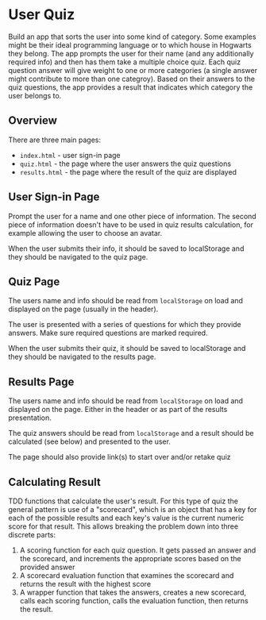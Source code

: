 # User Quiz

Build an app that sorts the user into some kind of category. Some examples might be their ideal programming language or to which house in Hogwarts they belong. The app prompts the user for their name (and any additionally required info) and then has them take a multiple choice quiz. Each quiz question answer will give weight to one or more categories (a single answer might contribute to more than one categroy). Based on their answers to the quiz questions, the app provides a result that indicates which category the user belongs to.

## Overview

There are three main pages:

* `index.html` - user sign-in page 
* `quiz.html` - the page where the user answers the quiz questions
* `results.html` - the page where the result of the quiz are displayed

## User Sign-in Page

Prompt the user for a name and one other piece of information. The second piece of information doesn't have to be used in quiz results calculation, for example allowing the user to choose an avatar.

When the user submits their info, it should be saved to localStorage and they should be navigated to the quiz page.

## Quiz Page

The users name and info should be read from `localStorage` on load and displayed on the page (usually in the header).

The user is presented with a series of questions for which they provide answers. Make sure required questions are marked required.

When the user submits their quiz, it should be saved to localStorage and they should be navigated to the results page.

## Results Page

The users name and info should be read from `localStorage` on load and displayed on the page. Either in the header or as part of the results presentation.

The quiz answers should be read from `localStorage` and a result should be calculated (see below) and presented to the user.

The page should also provide link(s) to start over and/or retake quiz

## Calculating Result

TDD functions that calculate the user's result. For this type of quiz the general pattern is use of a "scorecard", which is an object that has a key for each of the possible results and each key's value is the current numeric score for that result. This allows breaking the problem down into three discrete parts:

1. A scoring function for each quiz question. It gets passed an answer and the scorecard, and increments the appropriate scores based on the provided answer
1. A scorecard evaluation function that examines the scorecard and returns the result with the highest score
1. A wrapper function that takes the answers, creates a new scorecard, calls each scoring function, calls the evaluation function, then returns the result.